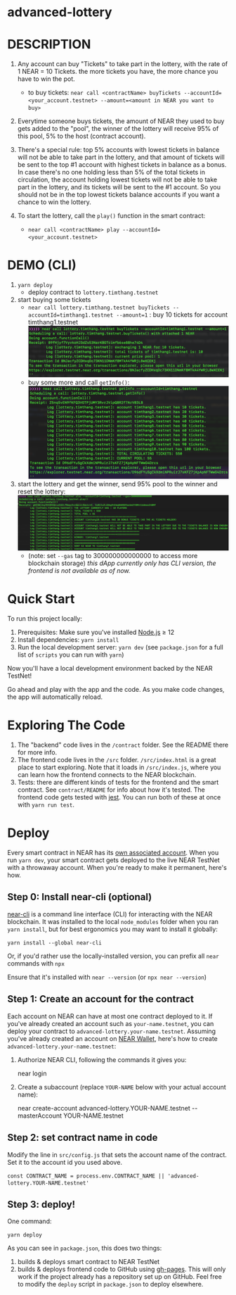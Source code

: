 advanced-lottery
==================



DESCRIPTION
===============

1. Any account can buy "Tickets" to take part in the lottery, with the rate of 1 NEAR = 10 Tickets. the more tickets you have, the more chance you have to win the pot.
   
   -  to buy tickets: `near call <contractName> buyTickets --accountId=<your_account.testnet> --amount=<amount in NEAR you want to buy>`
  
2. Everytime someone buys tickets, the amount of NEAR they used to buy gets added to the "pool", the winner of the lottery will receive 95% of this pool, 5% to the host (contract account).
3. There's a special rule: top 5% accounts with lowest tickets in balance will not be able to take part in the lottery, and that amount of tickets will be sent to the top #1 account with highest tickets in balance as a bonus. In case there's no one holding less than 5% of the total tickets in circulation, the account holding lowest tickets will not be able to take part in the lottery, and its tickets will be sent to the #1 account. So you should not be in the top lowest tickets balance accounts if you want a chance to win the lottery.

4. To start the lottery, call the `play()` function in the smart contract:
   
   - `near call <contractName> play --accountId=<your_account.testnet>` 


DEMO (CLI)
===============
1. `yarn deploy` 
   - deploy contract to `lottery.timthang.testnet` 
2. start buying some tickets
   - `near call lottery.timthang.testnet buyTickets --accountId=timthang1.testnet --amount=1` : buy 10 tickets for account timthang1.testnet
  ![alt text](./img/buy10tickets.png)
   - buy some more and call `getInfo()`:
   ![alt text](./img/getinfo.png)
3. start the lottery and get the winner, send 95% pool to the winner and reset the lottery:
   ![alt text](./img/play.png)
   - (note: set `--gas` tag to 300000000000000 to access more blockchain storage)
*this dApp currently only has CLI version, the frontend is not available as of now.*


Quick Start
===========

To run this project locally:

1. Prerequisites: Make sure you've installed [Node.js] ≥ 12
2. Install dependencies: `yarn install`
3. Run the local development server: `yarn dev` (see `package.json` for a
   full list of `scripts` you can run with `yarn`)

Now you'll have a local development environment backed by the NEAR TestNet!

Go ahead and play with the app and the code. As you make code changes, the app will automatically reload.


Exploring The Code
==================

1. The "backend" code lives in the `/contract` folder. See the README there for
   more info.
2. The frontend code lives in the `/src` folder. `/src/index.html` is a great
   place to start exploring. Note that it loads in `/src/index.js`, where you
   can learn how the frontend connects to the NEAR blockchain.
3. Tests: there are different kinds of tests for the frontend and the smart
   contract. See `contract/README` for info about how it's tested. The frontend
   code gets tested with [jest]. You can run both of these at once with `yarn
   run test`.


Deploy
======

Every smart contract in NEAR has its [own associated account][NEAR accounts]. When you run `yarn dev`, your smart contract gets deployed to the live NEAR TestNet with a throwaway account. When you're ready to make it permanent, here's how.


Step 0: Install near-cli (optional)
-------------------------------------

[near-cli] is a command line interface (CLI) for interacting with the NEAR blockchain. It was installed to the local `node_modules` folder when you ran `yarn install`, but for best ergonomics you may want to install it globally:

    yarn install --global near-cli

Or, if you'd rather use the locally-installed version, you can prefix all `near` commands with `npx`

Ensure that it's installed with `near --version` (or `npx near --version`)


Step 1: Create an account for the contract
------------------------------------------

Each account on NEAR can have at most one contract deployed to it. If you've already created an account such as `your-name.testnet`, you can deploy your contract to `advanced-lottery.your-name.testnet`. Assuming you've already created an account on [NEAR Wallet], here's how to create `advanced-lottery.your-name.testnet`:

1. Authorize NEAR CLI, following the commands it gives you:

      near login

2. Create a subaccount (replace `YOUR-NAME` below with your actual account name):

      near create-account advanced-lottery.YOUR-NAME.testnet --masterAccount YOUR-NAME.testnet


Step 2: set contract name in code
---------------------------------

Modify the line in `src/config.js` that sets the account name of the contract. Set it to the account id you used above.

    const CONTRACT_NAME = process.env.CONTRACT_NAME || 'advanced-lottery.YOUR-NAME.testnet'


Step 3: deploy!
---------------

One command:

    yarn deploy

As you can see in `package.json`, this does two things:

1. builds & deploys smart contract to NEAR TestNet
2. builds & deploys frontend code to GitHub using [gh-pages]. This will only work if the project already has a repository set up on GitHub. Feel free to modify the `deploy` script in `package.json` to deploy elsewhere.



  [React]: https://reactjs.org/
  [create-near-app]: https://github.com/near/create-near-app
  [Node.js]: https://nodejs.org/en/download/package-manager/
  [jest]: https://jestjs.io/
  [NEAR accounts]: https://docs.near.org/docs/concepts/account
  [NEAR Wallet]: https://wallet.testnet.near.org/
  [near-cli]: https://github.com/near/near-cli
  [gh-pages]: https://github.com/tschaub/gh-pages
